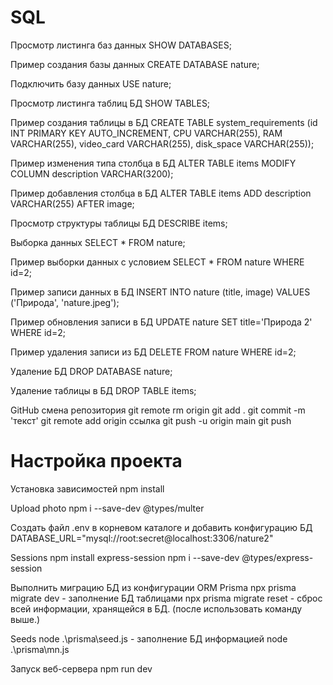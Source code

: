 # SQL 

Просмотр листинга баз данных
    SHOW DATABASES;

Пример создания базы данных
    CREATE DATABASE nature;

Подключить базу данных
    USE nature;

Просмотр листинга таблиц БД
    SHOW TABLES;

Пример создания таблицы в БД
    CREATE TABLE system_requirements (id INT PRIMARY KEY AUTO_INCREMENT, CPU VARCHAR(255), RAM VARCHAR(255), video_card VARCHAR(255), disk_space VARCHAR(255));

Пример изменения типа столбца в БД
    ALTER TABLE items MODIFY COLUMN description VARCHAR(3200);

Пример добавления столбца в БД
    ALTER TABLE items ADD description VARCHAR(255) AFTER image;

Просмотр структуры таблицы БД
    DESCRIBE items;

Выборка данных
    SELECT * FROM nature;

Пример выборки данных с условием
    SELECT * FROM nature WHERE id=2;

Пример записи данных в БД
    INSERT INTO nature (title, image) VALUES ('Природа', 'nature.jpeg');

Пример обновления записи в БД
    UPDATE nature SET title='Природа 2' WHERE id=2;

Пример удаления записи из БД
    DELETE FROM nature WHERE id=2;

Удаление БД
    DROP DATABASE nature;

Удаление таблицы в БД
    DROP TABLE items;

GitHub смена репозитория
    git remote rm origin
    git add .
    git commit -m 'текст'
    git remote add origin ссылка 
    git push -u origin main
    git push

# Настройка проекта

Установка зависимостей
    npm install
    
Upload photo
    npm i --save-dev @types/multer

Создать файл .env в корневом каталоге и добавить конфигурацию БД
    DATABASE_URL="mysql://root:secret@localhost:3306/nature2"

Sessions
    npm install express-session
    npm i --save-dev @types/express-session
    
Выполнить миграцию БД из конфигурации ORM Prisma
    npx prisma migrate dev - заполнение БД таблицами
    npx prisma migrate reset - сброс всей информации, хранящейся в БД. (после использовать команду выше.)

Seeds
    node .\prisma\seed.js - заполнение БД информацией
    node .\prisma\mn.js

Запуск веб-сервера
    npm run dev